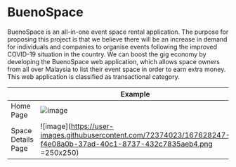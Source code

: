 # BuenoSpace

BuenoSpace is an all-in-one event space rental application. The purpose for proposing this project is that we believe there will be an increase in demand for individuals and companies to organise events following the improved COVID-19 situation in the country. We can boost the gig economy by developing the BuenoSpace web application, which allows space owners from all over Malaysia to list their event space in order to earn extra money. This web application is classified as transactional category.


|   | Example |
| ------------- | ------------- |
| Home Page  | ![image](https://user-images.githubusercontent.com/72374023/167628127-75ae3cc3-fc9c-48ec-a634-6d43b69d3123.png)  |
| Space Details Page  | ![image](https://user-images.githubusercontent.com/72374023/167628247-f4e08a0b-37ad-40c1-8737-432c7835aeb4.png =250x250)  |



